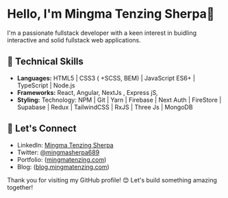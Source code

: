# Hello, I'm Mingma Tenzing Sherpa👋

I'm a passionate fullstack developer with a keen interest in buidling interactive and solid fullstack web applications.

## 🔧 Technical Skills

- **Languages:**
  HTML5 | CSS3 ( +SCSS, BEM) | JavaScript ES6+ | TypeScript | Node.js 
- **Frameworks:** React, Angular, NextJs , Express jS, 
- **Styling:** Technology: NPM | Git | Yarn | Firebase | Next Auth | FireStore | Supabase | Redux | TailwindCSS | RxJS | Three Js | MongoDB 


## 👥 Let's Connect

- LinkedIn: [Mingma Tenzing Sherpa]([link-to-linkedin](https://www.linkedin.com/in/mingmatenzing/))
- Twitter: [@mingmasherpa689]([link-to-twitter](https://twitter.com/mingmasherpa689))
- Portfolio: ([mingmatenzing.com](https://www.mingmatenzing.com/))
- Blog: ([blog.mingmatenzing.com](https://www.blog.mingmatenzing.com/))


Thank you for visiting my GitHub profile! 😊 Let's build something amazing together!


